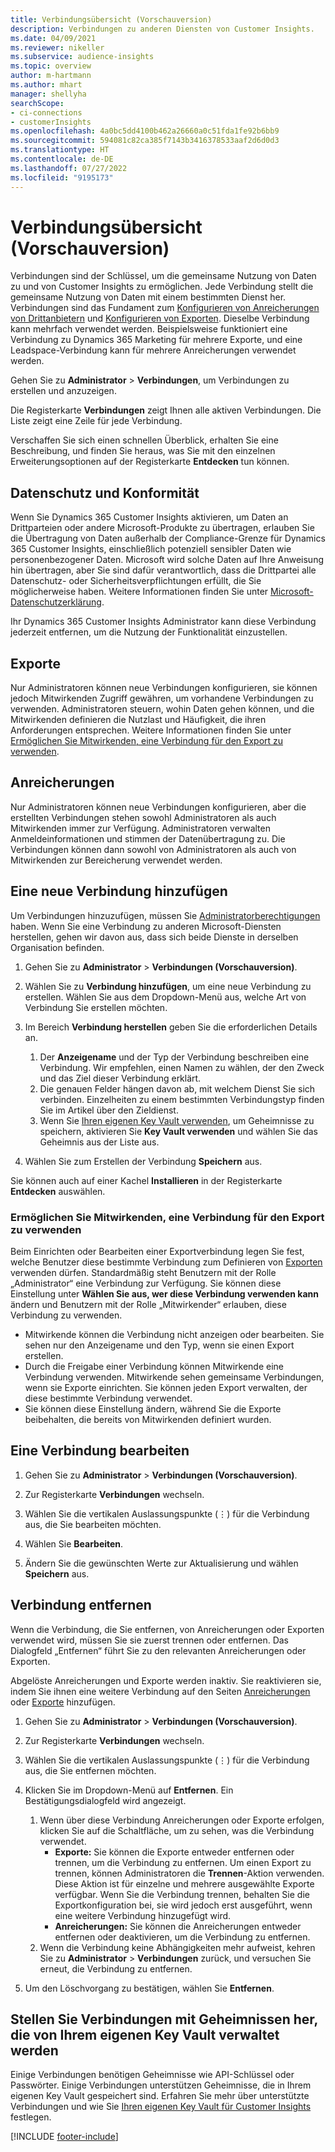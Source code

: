 ```yaml
---
title: Verbindungsübersicht (Vorschauversion)
description: Verbindungen zu anderen Diensten von Customer Insights.
ms.date: 04/09/2021
ms.reviewer: nikeller
ms.subservice: audience-insights
ms.topic: overview
author: m-hartmann
ms.author: mhart
manager: shellyha
searchScope:
- ci-connections
- customerInsights
ms.openlocfilehash: 4a0bc5dd4100b462a26660a0c51fda1fe92b6bb9
ms.sourcegitcommit: 594081c82ca385f7143b3416378533aaf2d6d0d3
ms.translationtype: HT
ms.contentlocale: de-DE
ms.lasthandoff: 07/27/2022
ms.locfileid: "9195173"
---
```

# <a name="connections-preview-overview"></a>Verbindungsübersicht (Vorschauversion)

Verbindungen sind der Schlüssel, um die gemeinsame Nutzung von Daten zu und von Customer Insights zu ermöglichen. Jede Verbindung stellt die gemeinsame Nutzung von Daten mit einem bestimmten Dienst her. Verbindungen sind das Fundament zum [Konfigurieren von Anreicherungen von Drittanbietern](enrichment-hub.md) und [Konfigurieren von Exporten](export-destinations.md). Dieselbe Verbindung kann mehrfach verwendet werden. Beispielsweise funktioniert eine Verbindung zu Dynamics 365 Marketing für mehrere Exporte, und eine Leadspace-Verbindung kann für mehrere Anreicherungen verwendet werden.

Gehen Sie zu **Administrator** > **Verbindungen**, um Verbindungen zu erstellen und anzuzeigen.

Die Registerkarte **Verbindungen** zeigt Ihnen alle aktiven Verbindungen. Die Liste zeigt eine Zeile für jede Verbindung.

Verschaffen Sie sich einen schnellen Überblick, erhalten Sie eine Beschreibung, und finden Sie heraus, was Sie mit den einzelnen Erweiterungsoptionen auf der Registerkarte **Entdecken** tun können.

## <a name="data-privacy-and-compliance"></a>Datenschutz und Konformität

Wenn Sie Dynamics 365 Customer Insights aktivieren, um Daten an Drittparteien oder andere Microsoft-Produkte zu übertragen, erlauben Sie die Übertragung von Daten außerhalb der Compliance-Grenze für Dynamics 365 Customer Insights, einschließlich potenziell sensibler Daten wie personenbezogener Daten. Microsoft wird solche Daten auf Ihre Anweisung hin übertragen, aber Sie sind dafür verantwortlich, dass die Drittpartei alle Datenschutz- oder Sicherheitsverpflichtungen erfüllt, die Sie möglicherweise haben. Weitere Informationen finden Sie unter [Microsoft-Datenschutzerklärung](https://go.microsoft.com/fwlink/?linkid=396732).

Ihr Dynamics 365 Customer Insights Administrator kann diese Verbindung jederzeit entfernen, um die Nutzung der Funktionalität einzustellen.

## <a name="exports"></a>Exporte

Nur Administratoren können neue Verbindungen konfigurieren, sie können jedoch Mitwirkenden Zugriff gewähren, um vorhandene Verbindungen zu verwenden. Administratoren steuern, wohin Daten gehen können, und die Mitwirkenden definieren die Nutzlast und Häufigkeit, die ihren Anforderungen entsprechen. Weitere Informationen finden Sie unter [Ermöglichen Sie Mitwirkenden, eine Verbindung für den Export zu verwenden](#allow-contributors-to-use-a-connection-for-exports).

## <a name="enrichments"></a>Anreicherungen

Nur Administratoren können neue Verbindungen konfigurieren, aber die erstellten Verbindungen stehen sowohl Administratoren als auch Mitwirkenden immer zur Verfügung. Administratoren verwalten Anmeldeinformationen und stimmen der Datenübertragung zu. Die Verbindungen können dann sowohl von Administratoren als auch von Mitwirkenden zur Bereicherung verwendet werden.

## <a name="add-a-new-connection"></a>Eine neue Verbindung hinzufügen

Um Verbindungen hinzuzufügen, müssen Sie [Administratorberechtigungen](permissions.md) haben. Wenn Sie eine Verbindung zu anderen Microsoft-Diensten herstellen, gehen wir davon aus, dass sich beide Dienste in derselben Organisation befinden.

1. Gehen Sie zu **Administrator** > **Verbindungen (Vorschauversion)**.

1. Wählen Sie zu **Verbindung hinzufügen**, um eine neue Verbindung zu erstellen. Wählen Sie aus dem Dropdown-Menü aus, welche Art von Verbindung Sie erstellen möchten.

1. Im Bereich **Verbindung herstellen** geben Sie die erforderlichen Details an.
   1. Der **Anzeigename** und der Typ der Verbindung beschreiben eine Verbindung. Wir empfehlen, einen Namen zu wählen, der den Zweck und das Ziel dieser Verbindung erklärt.
   1. Die genauen Felder hängen davon ab, mit welchem Dienst Sie sich verbinden. Einzelheiten zu einem bestimmten Verbindungstyp finden Sie im Artikel über den Zieldienst.
   1. Wenn Sie [Ihren eigenen Key Vault verwenden](use-azure-key-vault.md), um Geheimnisse zu speichern, aktivieren Sie **Key Vault verwenden** und wählen Sie das Geheimnis aus der Liste aus.

1. Wählen Sie zum Erstellen der Verbindung **Speichern** aus.

Sie können auch auf einer Kachel **Installieren** in der Registerkarte **Entdecken** auswählen.

### <a name="allow-contributors-to-use-a-connection-for-exports"></a>Ermöglichen Sie Mitwirkenden, eine Verbindung für den Export zu verwenden

Beim Einrichten oder Bearbeiten einer Exportverbindung legen Sie fest, welche Benutzer diese bestimmte Verbindung zum Definieren von [Exporten](export-destinations.md) verwenden dürfen. Standardmäßig steht Benutzern mit der Rolle „Administrator“ eine Verbindung zur Verfügung. Sie können diese Einstellung unter **Wählen Sie aus, wer diese Verbindung verwenden kann** ändern und Benutzern mit der Rolle „Mitwirkender“ erlauben, diese Verbindung zu verwenden.

- Mitwirkende können die Verbindung nicht anzeigen oder bearbeiten. Sie sehen nur den Anzeigename und den Typ, wenn sie einen Export erstellen.
- Durch die Freigabe einer Verbindung können Mitwirkende eine Verbindung verwenden. Mitwirkende sehen gemeinsame Verbindungen, wenn sie Exporte einrichten. Sie können jeden Export verwalten, der diese bestimmte Verbindung verwendet.
- Sie können diese Einstellung ändern, während Sie die Exporte beibehalten, die bereits von Mitwirkenden definiert wurden.

## <a name="edit-a-connection"></a>Eine Verbindung bearbeiten

1. Gehen Sie zu **Administrator** > **Verbindungen (Vorschauversion)**.

1. Zur Registerkarte **Verbindungen** wechseln.

1. Wählen Sie die vertikalen Auslassungspunkte (&vellip;) für die Verbindung aus, die Sie bearbeiten möchten.

1. Wählen Sie **Bearbeiten**.

1. Ändern Sie die gewünschten Werte zur Aktualisierung und wählen **Speichern** aus.

## <a name="remove-a-connection"></a>Verbindung entfernen

Wenn die Verbindung, die Sie entfernen, von Anreicherungen oder Exporten verwendet wird, müssen Sie sie zuerst trennen oder entfernen. Das Dialogfeld „Entfernen“ führt Sie zu den relevanten Anreicherungen oder Exporten.

Abgelöste Anreicherungen und Exporte werden inaktiv. Sie reaktivieren sie, indem Sie ihnen eine weitere Verbindung auf den Seiten [Anreicherungen](enrichment-hub.md) oder [Exporte](export-destinations.md) hinzufügen.

1. Gehen Sie zu **Administrator** > **Verbindungen (Vorschauversion)**.

1. Zur Registerkarte **Verbindungen** wechseln.

1. Wählen Sie die vertikalen Auslassungspunkte (&vellip;) für die Verbindung aus, die Sie entfernen möchten.

1. Klicken Sie im Dropdown-Menü auf **Entfernen**. Ein Bestätigungsdialogfeld wird angezeigt.

   1. Wenn über diese Verbindung Anreicherungen oder Exporte erfolgen, klicken Sie auf die Schaltfläche, um zu sehen, was die Verbindung verwendet.
      - **Exporte:** Sie können die Exporte entweder entfernen oder trennen, um die Verbindung zu entfernen. Um einen Export zu trennen, können Administratoren die **Trennen**-Aktion verwenden. Diese Aktion ist für einzelne und mehrere ausgewählte Exporte verfügbar. Wenn Sie die Verbindung trennen, behalten Sie die Exportkonfiguration bei, sie wird jedoch erst ausgeführt, wenn eine weitere Verbindung hinzugefügt wird.
      - **Anreicherungen:** Sie können die Anreicherungen entweder entfernen oder deaktivieren, um die Verbindung zu entfernen.
   1. Wenn die Verbindung keine Abhängigkeiten mehr aufweist, kehren Sie zu **Administrator** > **Verbindungen** zurück, und versuchen Sie erneut, die Verbindung zu entfernen.

1. Um den Löschvorgang zu bestätigen, wählen Sie **Entfernen**.

## <a name="set-up-connections-with-secrets-managed-by-your-own-key-vault"></a>Stellen Sie Verbindungen mit Geheimnissen her, die von Ihrem eigenen Key Vault verwaltet werden

Einige Verbindungen benötigen Geheimnisse wie API-Schlüssel oder Passwörter. Einige Verbindungen unterstützen Geheimnisse, die in Ihrem eigenen Key Vault gespeichert sind. Erfahren Sie mehr über unterstützte Verbindungen und wie Sie [Ihren eigenen Key Vault für Customer Insights](use-azure-key-vault.md) festlegen.

[!INCLUDE [footer-include](includes/footer-banner.md)]
